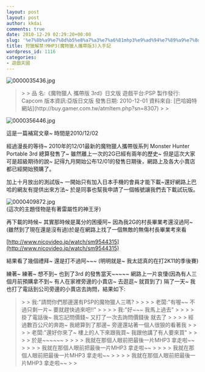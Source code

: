 ```yaml
---
layout: post
layout: post
author: kkdai
comments: true
date: 2010-12-29 02:29:20+00:00
slug: '%e7%8b%a9%e7%8d%b5%e8%a7%a3%e7%a6%81mhp3%e9%ad%94%e7%89%a9%e7%8d%b5%e4%ba%ba%e6%94%9c%e5%b8%b6%e7%89%883%e5%85%a5%e6%89%8b%e8%a8%98'
title: 狩獵解禁!MHP3(魔物獵人攜帶版3)入手記
wordpress_id: 1116
categories:
- 遊戲天國
---
```


![0000035436.jpg](http://farm6.static.flickr.com/5209/5295762893_2293532a3d.jpg)

 

<blockquote>  
> 
> 品 名:《魔物獵人 攜帶版 3rd》日文版        
遊戲平台:PSP         
製作發行: Capcom         
版本資訊:亞版日文版         
發售日期: 2010-12-01         
資料來自: [巴哈姆特網站](http://buy.gamer.com.tw/atmItem.php?sn=8307)
> 
> </blockquote>

 

![0000356446.jpg](http://farm6.static.flickr.com/5202/5296359306_c93025de8c.jpg)

 

這是一篇補寫文章~ 時間是2010/12/02

 

經過漫長的等待~ 2010年的12/01最新的魔物獵人攜帶版系列 Monster Hunter Portable 3rd 總算發售了~ 雖然離上一次的2G已經有兩年的歷史~ 但是這次大家可是超級期待的說~ 記得九月開始公布12/01的發售日期後，網路上及各大小賣店都已經開始預購了。

 

加上十月放出的測試版~ 一開始只有加入日本手機的會員才能下載~還好網路上巴哈的網友有提供出來方法~ 於是同事也幫我申請了一個帳號讓我們去下載試玩版。

 

![0000409872.jpg](http://farm6.static.flickr.com/5282/5295763597_4fa5e55c68.jpg)       
(這次的主題怪物是有著雷屬性的神王牙)

 

 

再下載的時候~ 其實那時候是萬分的困擾阿~ 因為我2G的村長畢業考還沒過阿~ (雖然到了現在還是沒有過)於是在網路上找了一個無敵的無傷村長畢業考來看

 

[http://www.nicovideo.jp/watch/sm9544315](http://www.nicovideo.jp/watch/sm9544315)

 

結果看了幾個禮拜~ 還是打不過阿~~~ (明明就是~ 我太認真的在打2K11的季後賽)

 

練著~ 練著~ 想不到~ 也到了3rd 的發售當天~~~~~ 網路上一片哀悽(因為有人三個月前預購拿不到~ 有人在家裡旁邊的小賣店~ 去逛逛~ 就買到了) 隔了一天~ 我也打了電話到公司旁邊的小賣店去詢問，結果如下:

 

<blockquote>  
> 
> 我:"請問你們那邊還有PSP的魔物獵人三嗎?
> 
>    
> 
> 老闆:"有喔~~ 不過只剩一片~ 要就趕快過來吧!!"
> 
>    
> 
> 我:"好~~~ 我馬上過去"
> 
>    
> 
> 掛了電話後~ 我忘記問價錢~ 又打了一次去詢問價錢後 就去了
> 
>    
> 
> 經過數百公尺的奔跑~ 我總算到了那邊~ 旁邊還站著一個人很狠的看著我
> 
>    
> 
> 老闆:"還好你來了~ 樓上的人下來跟我買~ 我跟他講了有人要來買"
> 
>    
> 
> 於是~~~~~~
> 
>    
> 
> 我就在那個人眼前把最後一片MHP3 拿走啦~~
> 
>    
> 
> 我就在那個人眼前把最後一片MHP3 拿走啦~~
> 
>    
> 
> 我就在那個人眼前把最後一片MHP3 拿走啦~~
> 
>    
> 
> 我就在那個人眼前把最後一片MHP3 拿走啦~~
> 
> </blockquote>
